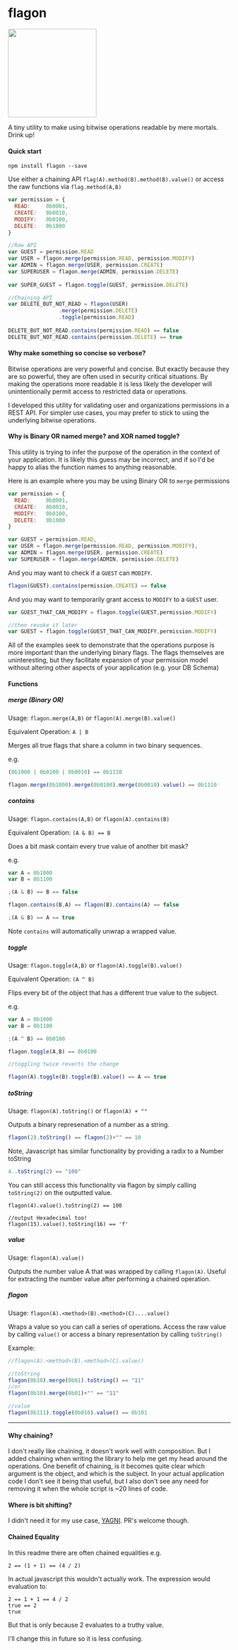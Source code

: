 # flagon

<img src="https://p2.liveauctioneers.com/21/27744/10536219_1_l.jpg" width="200px"></img>

A tiny utility to make using bitwise operations readable by mere mortals.  Drink up!

#### Quick start

`npm install flagon --save`

Use either a chaining API `flag(A).method(B).method(B).value()` or access the raw functions via `flag.method(A,B)`

```js
var permission = {
  READ:     0b0001,
  CREATE:   0b0010,
  MODIFY:   0b0100,
  DELETE:   0b1000
}

//Raw API
var GUEST = permission.READ
var USER = flagon.merge(permission.READ, permission.MODIFY)
var ADMIN = flagon.merge(USER, permission.CREATE)
var SUPERUSER = flagon.merge(ADMIN, permission.DELETE)
 
var SUPER_GUEST = flagon.toggle(GUEST, permission.DELETE)

//Chaining API
var DELETE_BUT_NOT_READ = flagon(USER)
				.merge(permission.DELETE)
				.toggle(permission.READ)
		    
DELETE_BUT_NOT_READ.contains(permission.READ) == false
DELETE_BUT_NOT_READ.contains(permission.DELETE) == true

```

#### Why make something so concise so verbose?  

Bitwise operations are very powerful and concise.  But exactly because they are so powerful, they are often used in security critical situations.  By making the operations more readable it is less likely the developer will unintentionally permit access to restricted data or operations.

I developed this utility for validating user and organizations permissions in a REST API.  For simpler use cases, you may prefer to stick to using the underlying bitwise operations.

#### Why is Binary OR named merge?  and XOR named toggle?

This utility is trying to infer the purpose of the operation in the context of your application.  It is likely this guess may be incorrect, and if so I'd be happy to alias the function names to anything reasonable.

Here is an example where you may be using Binary OR to `merge` permissions

```js
var permission = {
  READ:     0b0001,
  CREATE:   0b0010,
  MODIFY:   0b0100,
  DELETE:   0b1000
}

var GUEST = permission.READ,
var USER = flagon.merge(permission.READ, permission.MODIFY),
var ADMIN = flagon.merge(USER, permission.CREATE)
var SUPERUSER = flagon.merge(ADMIN, permission.DELETE)

```

And you may want to check if a `GUEST` can `MODIFY`.

```js
flagon(GUEST).contains(permission.CREATE) == false
```

And you may want to temporarily grant access to `MODIFY` to a `GUEST` user.

```js
var GUEST_THAT_CAN_MODIFY = flagon.toggle(GUEST,permission.MODIFY)

//then revoke it later
var GUEST = flagon.toggle(GUEST_THAT_CAN_MODIFY,permission.MODIFY)
```

All of the examples seek to demonstrate that the operations purpose is more important than the underlying binary flags.
The flags themselves are uninteresting, but they facilitate expansion of your permission model without altering other aspects of your application (e.g. your DB Schema)

#### Functions

##### merge (Binary OR)

Usage: `flagon.merge(A,B)` or `flagon(A).merge(B).value()`

Equivalent Operation: `A | B`

Merges all true flags that share a column in two binary sequences.

e.g. 
```js
(0b1000 | 0b0100 | 0b0010) == 0b1110

flagon.merge(0b1000).merge(0b0100).merge(0b0010).value() == 0b1110
```

##### contains

Usage: `flagon.contains(A,B)` or `flagon(A).contains(B)`

Equivalent Operation: `(A & B) == B`

Does a bit mask contain every true value of another bit mask?

e.g. 
```js
var A = 0b1000
var B = 0b1100

;(A & B) == B == false

flagon.contains(B,A) == flagon(B).contains(A) == false

;(A & B) == A == true
```

Note `contains` will automatically unwrap a wrapped value.

##### toggle

Usage: `flagon.toggle(A,B)` or `flagon(A).toggle(B).value()`

Equivalent Operation: `(A ^ B)`

Flips every bit of the object that has a different true value to the subject.

e.g. 
```js
var A = 0b1000
var B = 0b1100

;(A ^ B) == 0b0100

flagon.toggle(A,B) == 0b0100

//toggling twice reverts the change

flagon(A).toggle(B).toggle(B).value() == A == true
```
##### toString
Usage: `flagon(A).toString()` or `flagon(A) + ""`

Outputs a binary represenation of a number as a string.

```js
flagon(2).toString() == flagon(2)+"" == 10
```

Note, Javascript has similar functionality by providing a radix to a Number toString

```js
4..toString(2) == "100"
```

You can still access this functionality via flagon by simply calling `toString(2)` on the outputted value.

```
flagon(4).value().toString(2) == 100

//output Hexadecimal too!
flagon(15).value().toString(16) == 'f'
```

##### value

Usage: `flagon(A).value()`

Outputs the number value A that was wrapped by calling `flagon(A)`.  Useful for extracting the number value after performing a chained operation.

##### flagon

Usage: `flagon(A).<method>(B).<method>(C)....value()`

Wraps a value so you can call a series of operations.  Access the raw value by calling `value()` or access a binary representation by calling `toString()`


Example:
```js
//flagon(A).<method>(B).<method>(C).value()

//toString
flagon(0b10).merge(0b01).toString() == "11"
//or
flagon(0b10).merge(0b01)+"" == "11"

//value
flagon(0b111).toggle(0b010).value() == 0b101
```

----

#### Why chaining?  

I don't really like chaining, it doesn't work well with composition.  But I added chaining when writing the library to help me get my head around the operations.  One benefit of chaining, is it becomes quite clear which argument is the object, and which is the subject.  In your actual application code I don't see it being that useful, but I also don't see any need for removing it when the whole script is ~20 lines of code.

#### Where is bit shifting?

I didn't need it for my use case, [YAGNI](https://en.wikipedia.org/wiki/You_aren't_gonna_need_it).
PR's welcome though.

#### Chained Equality

In this readme there are often chained equalities e.g.

```
2 == (1 + 1) == (4 / 2)
```

In actual javascript this wouldn't actually work.  The expression would evaluation to:

```
2 == 1 + 1 == 4 / 2
true == 2
true
```

But that is only because 2 evaluates to a truthy value.

I'll change this in future so it is less confusing.